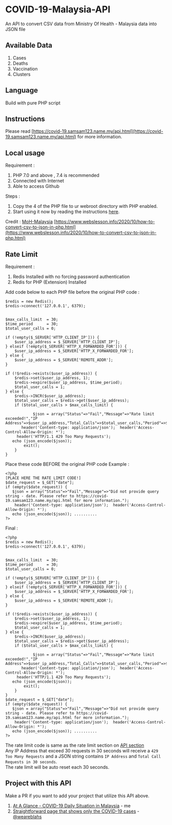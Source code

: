 # COVID-19-Malaysia-API
An API to convert CSV data from Ministry Of Health - Malaysia data into JSON file 

## Available Data 
1. Cases 
2. Deaths
3. Vaccination
4. Clusters

## Language 
Build with pure PHP script

## Instructions 
Please read [https://covid-19.samsam123.name.my/api.html](https://covid-19.samsam123.name.my/api.html) for more information.

## Local usage 
Requirement :
1. PHP 7.0 and above , 7.4 is recommended
2. Connected with Internet
3. Able to access Github 

Steps : 
1. Copy the 4 of the PHP file to ur webroot directory with PHP enabled.
2. Start using it now by reading the instructions [here](https://covid-19.samsam123.name.my/api.html).

Credit :
[MoH-Malaysia](https://github.com/MoH-Malaysia/covid19-public)
[https://www.webslesson.info/2020/10/how-to-convert-csv-to-json-in-php.html](https://www.webslesson.info/2020/10/how-to-convert-csv-to-json-in-php.html)

## Rate Limit
Requirement : 
1. Redis Installed with no forcing password authentication
2. Redis for PHP (Extension) Installed

Add code below to each PHP file before the original PHP code :
```
$redis = new Redis();
$redis->connect('127.0.0.1', 6379);


$max_calls_limit  = 30;
$time_period      = 30;
$total_user_calls = 0;

if (!empty($_SERVER['HTTP_CLIENT_IP'])) {
    $user_ip_address = $_SERVER['HTTP_CLIENT_IP'];
} elseif (!empty($_SERVER['HTTP_X_FORWARDED_FOR'])) {
    $user_ip_address = $_SERVER['HTTP_X_FORWARDED_FOR'];
} else {
    $user_ip_address = $_SERVER['REMOTE_ADDR'];
}

if (!$redis->exists($user_ip_address)) {
    $redis->set($user_ip_address, 1);
    $redis->expire($user_ip_address, $time_period);
    $total_user_calls = 1;
} else {
    $redis->INCR($user_ip_address);
    $total_user_calls = $redis->get($user_ip_address);
    if ($total_user_calls > $max_calls_limit) {
   
            $json = array("Status"=>"Fail","Message"=>"Rate limit exceeded!","IP Address"=>$user_ip_address,"Total_Calls"=>$total_user_calls,"Period"=>$time_period);
       header('Content-type: application/json');  header('Access-Control-Allow-Origin: *');
     header('HTTP/1.1 429 Too Many Requests');
   echo (json_encode($json));
        exit();
    }
}
```
Place these code BEFORE the original PHP code 
Example :
````
<?php
[PLACE HERE THE RATE LIMIT CODE!]
$date_request = $_GET["date"];
if (empty($date_request)) {
   $json = array("Status"=>"Fail","Message"=>"Did not provide query string - date. Please refer to https://covid-19.samsam123.name.my/api.html for more information.");
    header('Content-type: application/json');  header('Access-Control-Allow-Origin: *');
   echo (json_encode($json)); ..........
?>
````
Final : 
````
<?php
$redis = new Redis();
$redis->connect('127.0.0.1', 6379);


$max_calls_limit  = 30;
$time_period      = 30;
$total_user_calls = 0;

if (!empty($_SERVER['HTTP_CLIENT_IP'])) {
    $user_ip_address = $_SERVER['HTTP_CLIENT_IP'];
} elseif (!empty($_SERVER['HTTP_X_FORWARDED_FOR'])) {
    $user_ip_address = $_SERVER['HTTP_X_FORWARDED_FOR'];
} else {
    $user_ip_address = $_SERVER['REMOTE_ADDR'];
}

if (!$redis->exists($user_ip_address)) {
    $redis->set($user_ip_address, 1);
    $redis->expire($user_ip_address, $time_period);
    $total_user_calls = 1;
} else {
    $redis->INCR($user_ip_address);
    $total_user_calls = $redis->get($user_ip_address);
    if ($total_user_calls > $max_calls_limit) {
   
            $json = array("Status"=>"Fail","Message"=>"Rate limit exceeded!","IP Address"=>$user_ip_address,"Total_Calls"=>$total_user_calls,"Period"=>$time_period);
       header('Content-type: application/json');  header('Access-Control-Allow-Origin: *');
     header('HTTP/1.1 429 Too Many Requests');
   echo (json_encode($json));
        exit();
    }
}
$date_request = $_GET["date"];
if (empty($date_request)) {
   $json = array("Status"=>"Fail","Message"=>"Did not provide query string - date. Please refer to https://covid-19.samsam123.name.my/api.html for more information.");
    header('Content-type: application/json');  header('Access-Control-Allow-Origin: *');
   echo (json_encode($json)); ..........
?>
````

The rate limit code is same as the rate limit section on [API section](https://covid-19.samsam123.name.my/api.html) </br>
Any IP Address that exceed 30 requests in 30 seconds will receive a ``` 429 Too Many Requests ``` and a JSON string contains ```IP Address``` and ```Total Call Requests in 30 seconds```.  </br>
The rate limit will be auto reset each 30 seconds.


## Project with this API
Make a PR if you want to add your project that utilize this API above.
1. [At A Glance - COVID-19 Daily Situation in Malaysia](https://covid-19.samsam123.name.my/) - me
2. [Straightforward page that shows only the COVID-19 cases](https://github.com/weareblahs/covidcases) - [@weareblahs](https://github.com/weareblahs)
